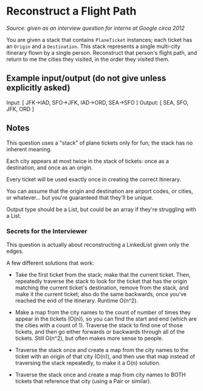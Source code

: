 # Reconstruct a Flight Path

_Source: given as an interview question for interns at Google circa 2012_

You are given a stack that contains `PlaneTicket` instances; each ticket has an `Origin` and a `Destination`. This stack represents a single multi-city itinerary flown by a single person. Reconstruct that person's flight path, and return to me the cities they visited, in the order they visited them.

## Example input/output (do not give unless explicitly asked)

Input: [ JFK->IAD, SFO->JFK, IAD->ORD, SEA->SFO ]
Output: [ SEA, SFO, JFK, ORD ]

## Notes

This question uses a "stack" of plane tickets only for fun; the stack has no inherent meaning.

Each city appears at most twice in the stack of tickets: once as a destination, and once as an origin.

Every ticket will be used exactly once in creating the correct itinerary.

You can assume that the origin and destination are airport codes, or cities, or whatever... but you're guaranteed that they'll be unique.

Output type should be a List, but could be an array if they're struggling with a List.

### Secrets for the Interviewer

This question is actually about reconstructing a LinkedList given only the edges.

A few different solutions that work:

- Take the first ticket from the stack; make that the current ticket. Then, repeatedly traverse the stack to look for the ticket that has the origin matching the current ticket's destination, remove from the stack, and make it the current ticket; also do the same backwards, once you've reached the end of the itinerary. Runtime O(n^2).

- Make a map from the city names to the count of number of times they appear in the tickets (O(n)), so you can find the start and end (which are the cities with a count of 1). Traverse the stack to find one of those tickets, and then go either forwards or backwards through all of the tickets. Still O(n^2), but often makes more sense to people.

- Traverse the stack once and create a map from the city names to the ticket with an origin of that city (O(n)), and then use that map instead of traversing the stack repeatedly, to make it a O(n) solution.

- Traverse the stack once and create a map from city names to BOTH tickets that reference that city (using a Pair or similar).
